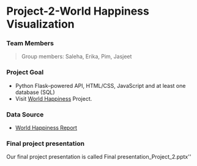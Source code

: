 # Project-2-World Happiness Visualization

### Team Members
>Group members: Saleha, Erika, Pim, Jasjeet

### Project Goal
* Python Flask–powered API, HTML/CSS, JavaScript and at least one database (SQL)
* Visit [World Happiness](https://salehakhatun.github.io/Project-2//) Project.

### Data Source
* [World Happiness Report](https://www.kaggle.com/unsdsn/world-happiness)


### Final project presentation
Our final project presentation is called Final presentation_Project_2.pptx''
